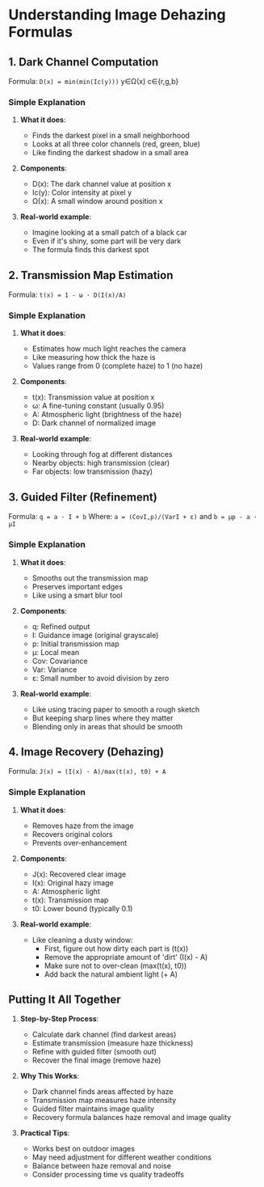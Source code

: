 # Understanding Image Dehazing Formulas

## 1. Dark Channel Computation

Formula: `D(x) = min(min(Ic(y)))`
                y∈Ω(x) c∈{r,g,b}

### Simple Explanation
1. **What it does**:
   - Finds the darkest pixel in a small neighborhood
   - Looks at all three color channels (red, green, blue)
   - Like finding the darkest shadow in a small area

2. **Components**:
   - D(x): The dark channel value at position x
   - Ic(y): Color intensity at pixel y
   - Ω(x): A small window around position x

3. **Real-world example**:
   - Imagine looking at a small patch of a black car
   - Even if it's shiny, some part will be very dark
   - The formula finds this darkest spot

## 2. Transmission Map Estimation

Formula: `t(x) = 1 - ω · D(I(x)/A)`

### Simple Explanation
1. **What it does**:
   - Estimates how much light reaches the camera
   - Like measuring how thick the haze is
   - Values range from 0 (complete haze) to 1 (no haze)

2. **Components**:
   - t(x): Transmission value at position x
   - ω: A fine-tuning constant (usually 0.95)
   - A: Atmospheric light (brightness of the haze)
   - D: Dark channel of normalized image

3. **Real-world example**:
   - Looking through fog at different distances
   - Nearby objects: high transmission (clear)
   - Far objects: low transmission (hazy)

## 3. Guided Filter (Refinement)

Formula: `q = a · I + b`
Where: `a = (CovI,p)/(VarI + ε)` and `b = μp - a · μI`

### Simple Explanation
1. **What it does**:
   - Smooths out the transmission map
   - Preserves important edges
   - Like using a smart blur tool

2. **Components**:
   - q: Refined output
   - I: Guidance image (original grayscale)
   - p: Initial transmission map
   - μ: Local mean
   - Cov: Covariance
   - Var: Variance
   - ε: Small number to avoid division by zero

3. **Real-world example**:
   - Like using tracing paper to smooth a rough sketch
   - But keeping sharp lines where they matter
   - Blending only in areas that should be smooth

## 4. Image Recovery (Dehazing)

Formula: `J(x) = (I(x) - A)/max(t(x), t0) + A`

### Simple Explanation
1. **What it does**:
   - Removes haze from the image
   - Recovers original colors
   - Prevents over-enhancement

2. **Components**:
   - J(x): Recovered clear image
   - I(x): Original hazy image
   - A: Atmospheric light
   - t(x): Transmission map
   - t0: Lower bound (typically 0.1)

3. **Real-world example**:
   - Like cleaning a dusty window:
     * First, figure out how dirty each part is (t(x))
     * Remove the appropriate amount of 'dirt' (I(x) - A)
     * Make sure not to over-clean (max(t(x), t0))
     * Add back the natural ambient light (+ A)

## Putting It All Together

1. **Step-by-Step Process**:
   - Calculate dark channel (find darkest areas)
   - Estimate transmission (measure haze thickness)
   - Refine with guided filter (smooth out)
   - Recover the final image (remove haze)

2. **Why This Works**:
   - Dark channel finds areas affected by haze
   - Transmission map measures haze intensity
   - Guided filter maintains image quality
   - Recovery formula balances haze removal and image quality

3. **Practical Tips**:
   - Works best on outdoor images
   - May need adjustment for different weather conditions
   - Balance between haze removal and noise
   - Consider processing time vs quality tradeoffs